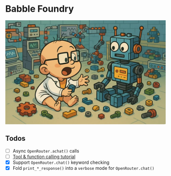 # Babble Foundry

![babble foundry cover image](./assets/cover.webp)

## Todos

- [ ] Async `OpenRouter.achat()` calls
- [ ] [Tool & function calling tutorial](https://openrouter.ai/docs/features/tool-calling)
- [x] Support `OpenRouter.chat()` keyword checking
- [x] Fold `print_*_response()` into a `verbose` mode for `OpenRouter.chat()`
